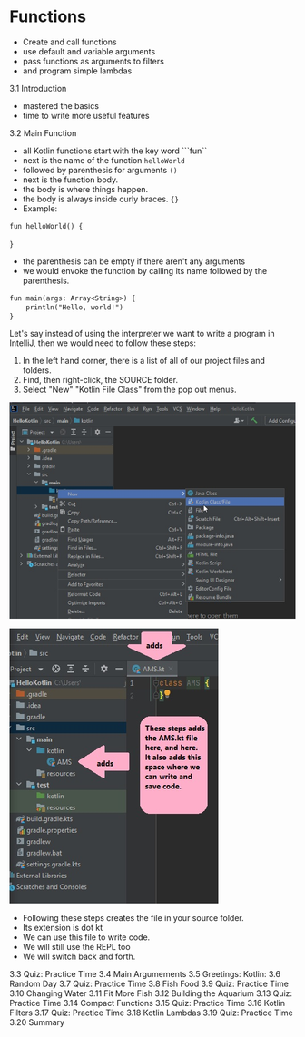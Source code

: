 # Functions 
* Create and call functions
* use default and variable arguments 
* pass functions as arguments to filters
* and program simple lambdas 

3.1  Introduction 
* mastered the basics
* time to write more useful features 

3.2  Main Function 
* all Kotlin functions start with the key word ```fun``
* next is the name of the function ```helloWorld```
* followed by parenthesis for arguments ```()```
* next is the function body.  
* the body is where things happen. 
* the body is always inside curly braces. ```{}```
* Example: 
``` 
fun helloWorld() { 

}
```
*  the parenthesis can be empty if there aren't any arguments 
*  we would envoke the function by calling its name followed by the parenthesis. 


```
fun main(args: Array<String>) {
    println("Hello, world!")
}
```

Let's say instead of using the interpreter we want to write a program in IntelliJ, then we would need to follow these steps: 
1.  In the left hand corner, there is a list of all of our project files and folders. 
2.  Find, then right-click, the SOURCE folder. 
3.  Select "New" "Kotlin File Class" from the pop out menus. 

![image1](https://github.com/EO4wellness/leary-leerie/blob/master/Kotlin/images/L3.2_create-new-class-source-file.jpg)

![image2](https://github.com/EO4wellness/leary-leerie/blob/master/Kotlin/images/L3.2_AMS.kt_file-to-write-code.jpg)

* Following these steps creates the file in your source folder. 
* Its extension is dot kt 
* We can use this file to write code. 
* We will still use the REPL too 
* We will switch back and forth. 

3.3  Quiz: Practice Time 
3.4  Main Argumements 
3.5  Greetings: Kotlin: 
3.6  Random Day 
3.7  Quiz: Practice Time 
3.8  Fish Food 
3.9  Quiz: Practice Time 
3.10 Changing Water 
3.11 Fit More Fish 
3.12 Building the Aquarium 
3.13 Quiz: Practice Time 
3.14 Compact Functions 
3.15 Quiz: Practice Time 
3.16 Kotlin Filters 
3.17 Quiz: Practice Time 
3.18 Kotlin Lambdas 
3.19 Quiz: Practice Time 
3.20 Summary 
